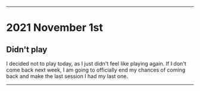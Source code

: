 
***

# 2021 November 1st

## Didn't play  

I decided not to play today, as I just didn't feel like playing again. If I don't come back next week, I am going to officially end my chances of coming back and make the last session I had my last one.

***
